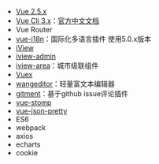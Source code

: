 
- [Vue 2.5.x](https://cn.vuejs.org/)
- [Vue Cli 3.x](https://github.com/vuejs/vue-cli)：[官方中文文档](https://github.com/vuejs/vue-cli/tree/dev/docs/zh/config)
- Vue Router
- [vue-i18n](https://github.com/kazupon/vue-i18n)：国际化多语言插件 使用5.0.x版本
- [iView](https://www.iviewui.com/)
- [iview-admin](https://github.com/iview/iview-admin)
- [iview-area](https://github.com/iview/iview-area)：城市级联组件
- [Vuex](https://vuex.vuejs.org/zh-cn/)
- [wangeditor](https://github.com/wangfupeng1988/wangEditor)：轻量富文本编辑器
- [gitment](https://github.com/imsun/gitment)：基于github issue评论插件
- [vue-stomp](https://github.com/FlySkyBear/vue-stomp)
- [vue-json-pretty](https://github.com/leezng/vue-json-pretty)
- ES6
- webpack
- axios
- echarts
- cookie
